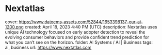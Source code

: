 # Nextatlas

cover: https://www.datocms-assets.com/52844/1653398137-our-ai-1200.png
created: April 18, 2023 4:40 PM (UTC)
description: Nextatlas uses unique AI technology focused on early adopter detection to reveal the evolving consumer behaviors and provide confident trend prediction for what you can’t see on the horizon.
folder: AI Systems / AI | Business
tags: ai, business
url: https://www.nextatlas.com